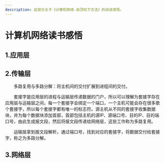 ```yaml
---
description: 这部分关于《计算机网络-自顶向下方法》的阅读感悟。
---
```


# 计算机网络读书感悟

## 1.应用层

## 2.传输层

　　多路复用与多路分解：将主机间的交付扩展到进程间的交付。

　　套接字是应用层的进程与运输层传递数据的门户，所以可以理解为套接字存在应用层与运输层之间，每一个套接字会绑定一个端口，一个主机可能会存在很多歌个套接字，所以每个套接字都有唯一的标志符。源主机从不同的套接字收集数据块，并为每个数据块添加首部，首部包括主机的源IP、源端口号、目的IP、目的端口号，由此生成报文段，然后将报文段传递给网络层，这些工作称为多路复用。

　　运输层拿到报文段解析，通过端口号，找到对应的套接字，将数据交付给套接字，称之为多路分解。



## 3.网络层
